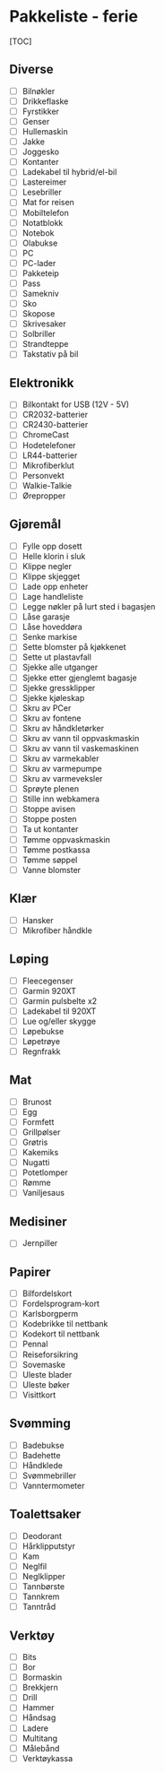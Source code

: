 # Pakkeliste - ferie
[TOC]
## Diverse
- [ ] Bilnøkler
- [ ] Drikkeflaske
- [ ] Fyrstikker
- [ ] Genser
- [ ] Hullemaskin
- [ ] Jakke
- [ ] Joggesko
- [ ] Kontanter
- [ ] Ladekabel til hybrid/el-bil
- [ ] Lastereimer
- [ ] Lesebriller
- [ ] Mat for reisen
- [ ] Mobiltelefon
- [ ] Notatblokk
- [ ] Notebok
- [ ] Olabukse
- [ ] PC
- [ ] PC-lader
- [ ] Pakketeip
- [ ] Pass
- [ ] Samekniv
- [ ] Sko
- [ ] Skopose
- [ ] Skrivesaker
- [ ] Solbriller
- [ ] Strandteppe
- [ ] Takstativ på bil
## Elektronikk
- [ ] Bilkontakt for USB (12V - 5V)
- [ ] CR2032-batterier
- [ ] CR2430-batterier
- [ ] ChromeCast
- [ ] Hodetelefoner
- [ ] LR44-batterier
- [ ] Mikrofiberklut
- [ ] Personvekt
- [ ] Walkie-Talkie
- [ ] Ørepropper
## Gjøremål
- [ ] Fylle opp dosett
- [ ] Helle klorin i sluk
- [ ] Klippe negler
- [ ] Klippe skjegget
- [ ] Lade opp enheter
- [ ] Lage handleliste
- [ ] Legge nøkler på lurt sted i bagasjen
- [ ] Låse garasje
- [ ] Låse hoveddøra
- [ ] Senke markise
- [ ] Sette blomster på kjøkkenet
- [ ] Sette ut plastavfall
- [ ] Sjekke alle utganger
- [ ] Sjekke etter gjenglemt bagasje
- [ ] Sjekke gressklipper
- [ ] Sjekke kjøleskap
- [ ] Skru av PCer
- [ ] Skru av fontene
- [ ] Skru av håndkletørker
- [ ] Skru av vann til oppvaskmaskin
- [ ] Skru av vann til vaskemaskinen
- [ ] Skru av varmekabler
- [ ] Skru av varmepumpe
- [ ] Skru av varmeveksler
- [ ] Sprøyte plenen
- [ ] Stille inn webkamera
- [ ] Stoppe avisen
- [ ] Stoppe posten
- [ ] Ta ut kontanter
- [ ] Tømme oppvaskmaskin
- [ ] Tømme postkassa
- [ ] Tømme søppel
- [ ] Vanne blomster
## Klær
- [ ] Hansker
- [ ] Mikrofiber håndkle
## Løping
- [ ] Fleecegenser
- [ ] Garmin 920XT
- [ ] Garmin pulsbelte x2
- [ ] Ladekabel til 920XT
- [ ] Lue og/eller skygge
- [ ] Løpebukse
- [ ] Løpetrøye
- [ ] Regnfrakk
## Mat
- [ ] Brunost
- [ ] Egg
- [ ] Formfett
- [ ] Grillpølser
- [ ] Grøtris
- [ ] Kakemiks
- [ ] Nugatti
- [ ] Potetlomper
- [ ] Rømme
- [ ] Vaniljesaus
## Medisiner
- [ ] Jernpiller
## Papirer
- [ ] Bilfordelskort
- [ ] Fordelsprogram-kort
- [ ] Karlsborgperm
- [ ] Kodebrikke til nettbank
- [ ] Kodekort til nettbank
- [ ] Pennal
- [ ] Reiseforsikring
- [ ] Sovemaske
- [ ] Uleste blader
- [ ] Uleste bøker
- [ ] Visittkort
## Svømming
- [ ] Badebukse
- [ ] Badehette
- [ ] Håndklede
- [ ] Svømmebriller
- [ ] Vanntermometer
## Toalettsaker
- [ ] Deodorant
- [ ] Hårklipputstyr
- [ ] Kam
- [ ] Neglfil
- [ ] Neglklipper
- [ ] Tannbørste
- [ ] Tannkrem
- [ ] Tanntråd
## Verktøy
- [ ] Bits
- [ ] Bor
- [ ] Bormaskin
- [ ] Brekkjern
- [ ] Drill
- [ ] Hammer
- [ ] Håndsag
- [ ] Ladere
- [ ] Multitang
- [ ] Målebånd
- [ ] Verktøykassa
